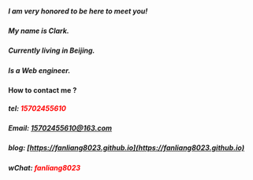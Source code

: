 ##### I am very honored to be here to meet you!
##### My name is Clark.
##### Currently living in Beijing.
##### Is a Web engineer.



 #### How to contact me ?
 ##### tel: <label style="color:red">15702455610</label>
 ##### Email: <15702455610@163.com>
 ##### blog: [https://fanliang8023.github.io](https://fanliang8023.github.io)
 ##### wChat: <label style="color:red">fanliang8023</label>
